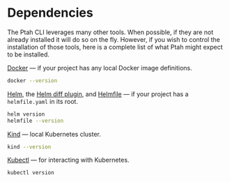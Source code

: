 # Dependencies

The Ptah CLI leverages many other tools. When possible, if they are not already installed it will
do so on the fly. However, if you wish to control the installation of those tools, here is a
complete list of what Ptah might expect to be installed.

[Docker](https://docs.docker.com/engine/install/) &mdash; if your project has any local Docker image
definitions.

``` bash
docker --version
```

[Helm](https://helm.sh/docs/intro/install/),
the [Helm diff plugin](https://github.com/databus23/helm-diff), and
[Helmfile](https://helmfile.readthedocs.io/en/latest/#installation)
&mdash; if your project has a `helmfile.yaml` in its root.

``` bash
helm version
helmfile --version
```

[Kind](https://kind.sigs.k8s.io/docs/user/quick-start/#installation) &mdash; local Kubernetes
cluster.

``` bash
kind --version
```

[Kubectl](https://kubernetes.io/docs/tasks/tools/) &mdash; for interacting with Kubernetes.

``` bash
kubectl version
```
